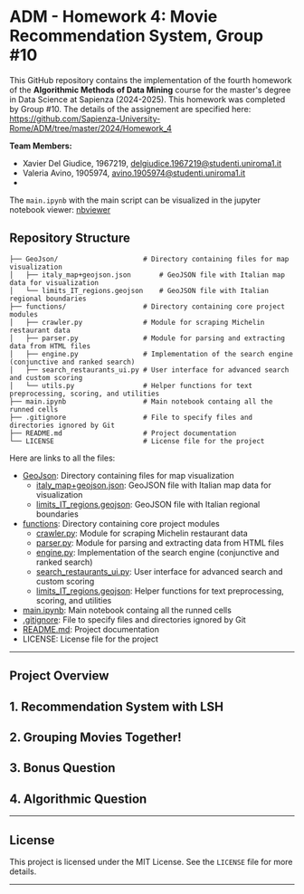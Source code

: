# ADM - Homework 4: Movie Recommendation System, Group #10

This GitHub repository contains the implementation of the fourth homework of the **Algorithmic Methods of Data Mining** course for the master's degree in Data Science at Sapienza (2024-2025). This homework was completed by Group #10. The details of the assignement are specified here:  https://github.com/Sapienza-University-Rome/ADM/tree/master/2024/Homework_4

**Team Members:**
* Xavier Del Giudice, 1967219, delgiudice.1967219@studenti.uniroma1.it
* Valeria Avino, 1905974, avino.1905974@studenti.uniroma1.it
* 

The ```main.ipynb``` with the main script can be visualized in the jupyter notebook viewer: [nbviewer](https://nbviewer.org/github/delgiudice1967219/ADM_HW3/blob/main/main.ipynb)

## Repository Structure

```
├── GeoJson/                     # Directory containing files for map visualization
│   ├── italy_map+geojson.json       # GeoJSON file with Italian map data for visualization
│   └── limits_IT_regions.geojson    # GeoJSON file with Italian regional boundaries
├── functions/                   # Directory containing core project modules
│   ├── crawler.py               # Module for scraping Michelin restaurant data
│   ├── parser.py                # Module for parsing and extracting data from HTML files
│   ├── engine.py                # Implementation of the search engine (conjunctive and ranked search)
│   ├── search_restaurants_ui.py # User interface for advanced search and custom scoring
│   └── utils.py                 # Helper functions for text preprocessing, scoring, and utilities
├── main.ipynb                   # Main notebook containg all the runned cells
├── .gitignore                   # File to specify files and directories ignored by Git
├── README.md                    # Project documentation
└── LICENSE                      # License file for the project
```

Here are links to all the files:

* [GeoJson](GeoJson): Directory containing files for map visualization
  * [italy_map+geojson.json](GeoJson/italy_map+geojson.json): GeoJSON file with Italian map data for visualization
  * [limits_IT_regions.geojson](GeoJson/limits_IT_regions.geojson): GeoJSON file with Italian regional boundaries
* [functions](functions): Directory containing core project modules
  * [crawler.py](functions/crawler.py): Module for scraping Michelin restaurant data
  * [parser.py](functions/parser.py): Module for parsing and extracting data from HTML files
  * [engine.py](functions/engine.py): Implementation of the search engine (conjunctive and ranked search)
  * [search_restaurants_ui.py](functions/search_restaurants_ui.py): User interface for advanced search and custom scoring
  * [limits_IT_regions.geojson](functions/limits_IT_regions.geojson): Helper functions for text preprocessing, scoring, and utilities
* [main.ipynb](main.ipynb): Main notebook containg all the runned cells
* [.gitignore](.gitignore): File to specify files and directories ignored by Git
* [README.md](README.md): Project documentation
* LICENSE: License file for the project

---

## Project Overview

## 1. Recommendation System with LSH



## 2. Grouping Movies Together!


   
## 3. Bonus Question



## 4. Algorithmic Question



---

## License
This project is licensed under the MIT License. See the `LICENSE` file for more details.

---

